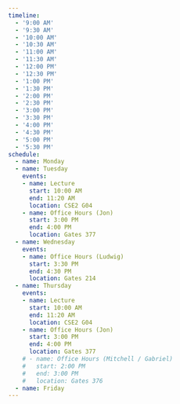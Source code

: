 ```yaml
---
timeline:
  - '9:00 AM'
  - '9:30 AM'
  - '10:00 AM'
  - '10:30 AM'
  - '11:00 AM'
  - '11:30 AM'
  - '12:00 PM'
  - '12:30 PM'
  - '1:00 PM'
  - '1:30 PM'
  - '2:00 PM'
  - '2:30 PM'
  - '3:00 PM'
  - '3:30 PM'
  - '4:00 PM'
  - '4:30 PM'
  - '5:00 PM'
  - '5:30 PM'
schedule:
  - name: Monday
  - name: Tuesday
    events:
    - name: Lecture
      start: 10:00 AM
      end: 11:20 AM
      location: CSE2 G04
    - name: Office Hours (Jon)
      start: 3:00 PM
      end: 4:00 PM
      location: Gates 377
  - name: Wednesday
    events:
    - name: Office Hours (Ludwig)
      start: 3:30 PM
      end: 4:30 PM
      location: Gates 214
  - name: Thursday
    events:
    - name: Lecture
      start: 10:00 AM
      end: 11:20 AM
      location: CSE2 G04
    - name: Office Hours (Jon)
      start: 3:00 PM
      end: 4:00 PM
      location: Gates 377
    # - name: Office Hours (Mitchell / Gabriel)
    #   start: 2:00 PM
    #   end: 3:00 PM
    #   location: Gates 376
  - name: Friday
---
```

